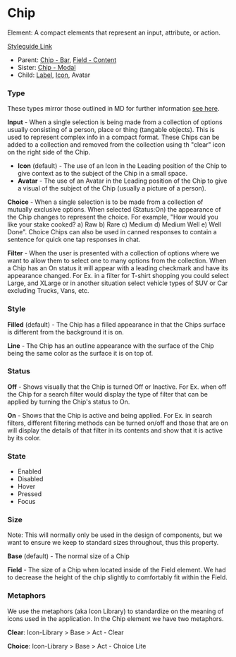 # Chip

Element: A compact elements that represent an input, attribute, or action.

[Styleguide Link](https://zpl.io/ble1PwG)

- Parent: [Chip - Bar](https://github.com/able-app/docs/blob/7bb2457d172a78e9e6528e086a642c45224c701f/controls/%CE%B5%20elements/chip/chip-bar.md), [Field - Content](https://github.com/able-app/docs/blob/7bb2457d172a78e9e6528e086a642c45224c701f/controls/%CE%B5%20elements/field/field-content.md)
- Sister: [Chip - Modal](https://github.com/able-app/docs/blob/7bb2457d172a78e9e6528e086a642c45224c701f/controls/%CE%B5%20elements/chip/chip-modal.md)
- Child: [Label](https://github.com/able-app/docs/blob/78b7d0a469492d69eba8f33ae838468642242f52/controls/%CE%B5%20elements/label.md), [Icon](https://github.com/able-app/docs/blob/79c4b081b07ceefe4735af4cfe3099b297a9ad69/controls/%CE%B5%20elements/icon/icon.md), Avatar

### Type

These types mirror those outlined in MD for further information [see here](https://material.io/components/chips#types).

**Input** - When a single selection is being made from a collection of options usually consisting of a person, place or thing (tangable objects). This is used to represent complex info in a compact format. These Chips can be added to a collection and removed from the collection using th "clear" icon on the right side of the Chip. 

- **Icon** (default) - The use of an Icon in the Leading position of the Chip to give context as to the subject of the Chip in a small space.
- **Avatar** - The use of an Avatar in the Leading position of the Chip to give a visual of the subject of the Chip (usually a picture of a person).

**Choice** - When a single selection is to be made from a collection of mutually exclusive options. When selected (Status:On) the appearance of the Chip changes to represent the choice. For example, "How would you like your stake cooked? a) Raw b) Rare c) Medium d) Medium Well e) Well Done". Choice Chips can also be used in canned responses to contain a sentence for quick one tap responses in chat.

**Filter** - When the user is presented with a collection of options where we want to allow them to select one to many options from the collection.  When a Chip has an On status it will appear with a leading checkmark and have its appearance changed. For Ex. in a filter for T-shirt shopping you could select Large, and XLarge or in another situation select vehicle types of SUV or Car excluding Trucks, Vans, etc. 

### Style

**Filled** (default) - The Chip has a filled appearance in that the Chips surface is different from the background it is on.

**Line** - The Chip has an outline appearance with the surface of the Chip being the same color as the surface it is on top of.

### Status

**Off** - Shows visually that the Chip is turned Off or Inactive.  For Ex. when off the Chip for a search filter would display the type of filter that can be applied by turning the Chip's status to On.

**On** - Shows that the Chip is active and being applied. For Ex. in search filters, different filtering methods can be turned on/off and those that are on will display the details of that filter in its contents and show that it is active by its color.

### State

- Enabled
- Disabled
- Hover
- Pressed
- Focus

### Size

Note: This will normally only be used in the design of components, but we want to ensure we keep to standard sizes throughout, thus this property.

**Base** (default) - The normal size of a Chip

**Field** - The size of a Chip when located inside of the Field element. We had to decrease the height of the chip slightly to comfortably fit within the Field.

### Metaphors

We use the metaphors (aka Icon Library) to standardize on the meaning of icons used in the application.  In the Chip element we have two metaphors.

**Clear**: Icon-Library > Base > Act - Clear

**Choice**: Icon-Library > Base > Act - Choice Lite
